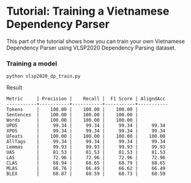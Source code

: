 # Tutorial: Training a Vietnamese Dependency Parser

This part of the tutorial shows how you can train your own Vietnamese Dependency Parser using VLSP2020 Dependency Parsing dataset.

### Training a model

```
python vlsp2020_dp_train.py 
```

Result

```
Metric     | Precision |    Recall |  F1 Score | AligndAcc
-----------+-----------+-----------+-----------+-----------
Tokens     |    100.00 |    100.00 |    100.00 |
Sentences  |    100.00 |    100.00 |    100.00 |
Words      |    100.00 |    100.00 |    100.00 |
UPOS       |     99.34 |     99.34 |     99.34 |     99.34
XPOS       |     99.34 |     99.34 |     99.34 |     99.34
UFeats     |    100.00 |    100.00 |    100.00 |    100.00
AllTags    |     99.34 |     99.34 |     99.34 |     99.34
Lemmas     |     99.93 |     99.93 |     99.93 |     99.93
UAS        |     81.53 |     81.53 |     81.53 |     81.53
LAS        |     72.96 |     72.96 |     72.96 |     72.96
CLAS       |     68.94 |     68.65 |     68.79 |     68.65
MLAS       |     66.76 |     66.49 |     66.62 |     66.49
BLEX       |     68.87 |     68.59 |     68.73 |     68.59 
```
